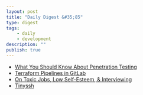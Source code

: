 ```yaml
---
layout: post
title: "Daily Digest &#35;85"
type: digest
tags: 
    - daily
    - development
description: ""
publish: true
---
```


- [What You Should Know About Penetration Testing](https://blog.codeship.com/what-you-should-know-about-penetration-testing/)
- [Terraform Pipelines in GitLab](https://medium.com/@timhberry/terraform-pipelines-in-gitlab-415b9d842596)
- [On Toxic Jobs, Low Self-Esteem, & Interviewing](https://code.likeagirl.io/toxic-jobs-low-self-esteem-interviewing-6c4650a3c28a)
- [Tinyssh](https://tinyssh.org/)